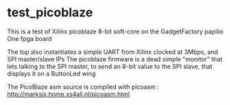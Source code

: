 # test_picoblaze
This is a test of Xilinx picoblaze 8-bit soft-core on the GadgetFactory papilio One fpga board

The top also instantiates a simple UART from Xilinx clocked at 3Mbps, and SPI master/slave IPs
The picoblaze firmware is a dead simple "monitor" that lets talking to the SPI master, to send
an 8-bit value to the SPI slave, that displays it on a ButtonLed wing

The PicoBlaze asm source is compiled with picoasm :
http://marksix.home.xs4all.nl/picoasm.html
